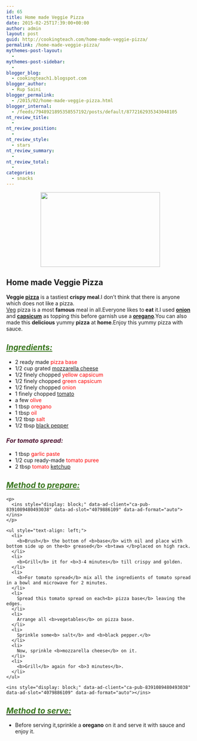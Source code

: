 ```yaml
---
id: 65
title: Home made Veggie Pizza
date: 2015-02-25T17:39:00+00:00
author: admin
layout: post
guid: http://cookingteach.com/home-made-veggie-pizza/
permalink: /home-made-veggie-pizza/
mythemes-post-layout:
  - 
mythemes-post-sidebar:
  - 
blogger_blog:
  - cookingteach1.blogspot.com
blogger_author:
  - Rup Saini
blogger_permalink:
  - /2015/02/home-made-veggie-pizza.html
blogger_internal:
  - /feeds/7948921895358557192/posts/default/8772162935343048105
nt_review_title:
  - 
nt_review_position:
  - 
nt_review_style:
  - stars
nt_review_summary:
  - 
nt_review_total:
  - 
categories:
  - snacks
---
```

<div style="clear: both; text-align: center;">
</div>

<div style="clear: both; text-align: center;">
  <a style="margin-left: 1em; margin-right: 1em;" href="http://1.bp.blogspot.com/-4lBfOA1KCdY/VO35PDl_EGI/AAAAAAAAAG8/krZ6cpysTaM/s1600/1.jpg"><img src="http://1.bp.blogspot.com/-4lBfOA1KCdY/VO35PDl_EGI/AAAAAAAAAG8/krZ6cpysTaM/s1600/1.jpg" alt="" width="320" height="200" border="0" /></a>
</div>

<h2 dir="ltr" style="text-align: left;">
  Home made Veggie Pizza
</h2>

<div style="text-align: left;">
  <b>Veggie <a class="zem_slink" title="Pizza" href="http://en.wikipedia.org/wiki/Pizza" target="_blank" rel="wikipedia">pizza</a></b> is a tastiest <b>crispy meal</b>.I don&#8217;t think that there is anyone which does not like a pizza.
</div>

<div style="text-align: left;">
  <a class="zem_slink" title="Vegetable" href="http://en.wikipedia.org/wiki/Vegetable" target="_blank" rel="wikipedia">Veg</a> pizza is a most <b>famous</b> meal in all.Everyone likes to<b> eat</b> it.I used <b><a class="zem_slink" title="Onion" href="http://en.wikipedia.org/wiki/Onion" target="_blank" rel="wikipedia">onion</a></b> and <b><a class="zem_slink" title="Capsicum" href="http://en.wikipedia.org/wiki/Capsicum" target="_blank" rel="wikipedia">capsicum</a></b> as topping this before garnish use a<b> <a class="zem_slink" title="Oregano" href="http://en.wikipedia.org/wiki/Oregano" target="_blank" rel="wikipedia">oregano</a></b>.You can also made this <b>delicious</b> yummy <b>pizza</b> at <b>home</b>.Enjoy this yummy pizza with sauce.
</div>

<h2 style="text-align: left;">
  <i><span style="color: #38761d;"><u>Ingredients:</u></span></i>
</h2>

<div>
  <ul style="text-align: left;">
    <li>
      2 ready made<span style="color: red;"> pizza base</span>
    </li>
    <li>
      1/2 cup grated<span style="color: red;"> <a class="zem_slink" title="Mozzarella" href="http://en.wikipedia.org/wiki/Mozzarella" target="_blank" rel="wikipedia">mozzarella cheese</a></span>
    </li>
    <li>
      1/2 finely chopped <span style="color: red;">yellow capsicum</span>
    </li>
    <li>
      1/2 finely chopped <span style="color: red;">green capsicum</span>
    </li>
    <li>
      1/2 finely chopped <span style="color: red;">onion</span>
    </li>
    <li>
      1 finely chopped <span style="color: red;"><a class="zem_slink" title="Tomato" href="http://en.wikipedia.org/wiki/Tomato" target="_blank" rel="wikipedia">tomato</a></span>
    </li>
    <li>
      a few <span style="color: red;">olive</span>
    </li>
    <li>
      1 tbsp <span style="color: red;">oregano</span>
    </li>
    <li>
      1 tbsp <span style="color: red;">oil</span>
    </li>
    <li>
      1/2 tbsp<span style="color: red;"> salt</span>
    </li>
    <li>
      1/2 tbsp<span style="color: red;"> <a class="zem_slink" title="Black pepper" href="http://en.wikipedia.org/wiki/Black_pepper" target="_blank" rel="wikipedia">black pepper</a></span>
    </li>
  </ul>
  
  <h3 style="text-align: left;">
    <span style="color: #4c1130;"><b><i>For tomato spread:</i></b></span>
  </h3>
</div>

<div>
  <ul style="text-align: left;">
    <li>
      1 tbsp <span style="color: red;">garlic paste</span>
    </li>
    <li>
      1/2 cup ready-made<span style="color: red;"> tomato puree</span>
    </li>
    <li>
      2 tbsp<span style="color: red;"> tomato <a class="zem_slink" title="Ketchup" href="http://en.wikipedia.org/wiki/Ketchup" target="_blank" rel="wikipedia">ketchup</a></span>
    </li>
  </ul>
  
  <h2 style="text-align: left;">
    <span style="color: #38761d;"><i><u>Method to prepare:</u></i></span>
  </h2>
  
  <div>
    <ul style="text-align: left;">
      <ul style="text-align: left;">
        <!-- post -->
      </ul>
    </ul>
    
    <p>
      <ins style="display: block;" data-ad-client="ca-pub-8391089480493038" data-ad-slot="4079886109" data-ad-format="auto"></ins>
    </p>
    
    <ul style="text-align: left;">
      <li>
        <b>Brush</b> the bottom of <b>base</b> with oil and place with bottom side up on the<b> greased</b> <b>tawa </b>placed on high rack.
      </li>
      <li>
        <b>Grill</b> it for <b>3-4 minutes</b> till crispy and golden.
      </li>
      <li>
        <b>For tomato spread</b> mix all the ingredients of tomato spread in a bowl and microwave for 2 minutes.
      </li>
      <li>
        Spread this tomato spread on each<b> pizza base</b> leaving the edges.
      </li>
      <li>
        Arrange all <b>vegetables</b> on pizza base.
      </li>
      <li>
        Sprinkle some<b> salt</b> and <b>black pepper.</b>
      </li>
      <li>
        Now, sprinkle <b>mozzarella cheese</b> on it.
      </li>
      <li>
        <b>Grill</b> again for <b>3 minutes</b>.
      </li>
    </ul>
  </div>
  
  <p>
    <!-- post -->
    
    <ins style="display: block;" data-ad-client="ca-pub-8391089480493038" data-ad-slot="4079886109" data-ad-format="auto"></ins>
  </p>
  
  <h2 style="text-align: left;">
    <i><u><span style="color: #38761d;">Method to serve:</span></u></i>
  </h2>
  
  <div>
    <ul style="text-align: left;">
      <li>
        Before serving it,sprinkle a <b>oregano</b> on it and serve it with sauce and enjoy it.
      </li>
    </ul>
  </div>
</div>
